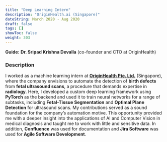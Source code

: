 ```yaml
---
title: "Deep Learning Intern"
description: "OriginHealth.ai (Singapore)"
dateString: March 2020 - Aug 2020
draft: false
tags: []
showToc: false
weight: 303
--- 
```

**Guide:** **Dr. Sripad Krishna Devalla** (co-founder and CTO at OriginHealth)

### Description
I worked as a machine learning intern at [**OriginHealth Pte. Ltd.**](https://www.originhealth.ai/) (Singapore), where the company envisions to automate the detection of **birth defects** from **fetal ultrasound scans**, a procedure that demands expertise in **radiology**. Here, I developed a custom deep learning framework using **PyTorch** as the backend and used it to train neural networks for a range of subtasks, including **Fetal-Tissue Segmentation** and **Optimal Plane Detection** for ultrasound scans. My contributions served as a sound foundation for the company’s automation motive. This opportunity provided me with a deeper insight into the applications of AI and Computer Vision in medical diagnosis and taught me to work with little and sensitive data. In addition, **Confluence** was used for documentation and **Jira Software** was used for **Agile Software Development**.